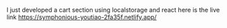 I just developed a cart section using localstorage and react
here is the live link https://symphonious-youtiao-2fa35f.netlify.app/
